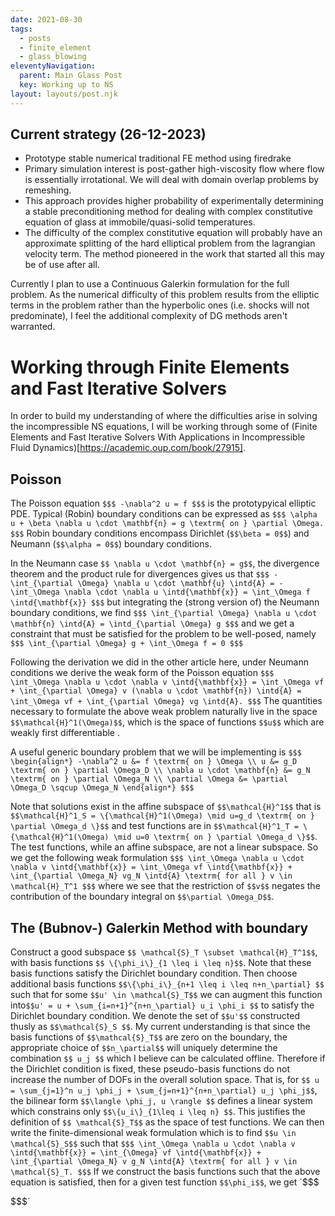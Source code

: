 ```yaml
---
date: 2021-08-30
tags:
  - posts
  - finite_element
  - glass_blowing
eleventyNavigation:
  parent: Main Glass Post
  key: Working up to NS
layout: layouts/post.njk
---
```


## Current strategy (26-12-2023)
* Prototype stable numerical traditional FE method using firedrake
* Primary simulation interest is post-gather high-viscosity flow
where flow is essentially irrotational. We will deal with
domain overlap problems by remeshing. 
* This approach provides higher probability of experimentally determining a 
stable preconditioning method for dealing with complex constitutive equation
of glass at immobile/quasi-solid temperatures.
* The difficulty of the complex constitutive equation will probably have an approximate
splitting of the hard elliptical problem from the lagrangian velocity term.
The method pioneered in the work that started all this may be of use after all.

Currently I plan to use a Continuous Galerkin formulation for the full problem.
As the numerical difficulty of this problem results from the elliptic terms in the problem rather
than the hyperbolic ones (i.e. shocks will not predominate), 
I feel the additional complexity of DG methods aren't warranted.

# Working through Finite Elements and Fast Iterative Solvers
In order to build my understanding of where the difficulties arise
in solving the incompressible NS equations, I will be working through some of
(Finite Elements and Fast Iterative Solvers With Applications in Incompressible Fluid Dynamics)[https://academic.oup.com/book/27915].


## Poisson

The Poisson equation
`$$$
-\nabla^2 u = f
$$$`
is the prototypyical elliptic PDE. Typical (Robin) boundary
conditions can be expressed as
`$$$
 \alpha u + \beta \nabla u \cdot \mathbf{n} = g \textrm{ on } \partial \Omega.
$$$`
Robin boundary conditions encompass Dirichlet (`$$\beta = 0$$`) and 
Neumann (`$$\alpha = 0$$`) boundary conditions. 

In the Neumann case `$$ \nabla u \cdot \mathbf{n} = g$$`, the divergence theorem and 
the product rule for divergences gives us that
`$$$
  -\int_{\partial \Omega} \nabla u \cdot \mathbf{u} \intd{A} = - \int_\Omega \nabla \cdot \nabla u \intd{\mathbf{x}} = \int_\Omega f \intd{\mathbf{x}}
$$$`
but integrating the (strong version of) the Neumann boundary conditions, we find
`$$$
\int_{\partial \Omega} \nabla u \cdot \mathbf{n} \intd{A} = \intd_{\partial \Omega} g
$$$`
and we get a constraint that must be satisfied for the problem to be well-posed, namely
`$$$
   \int_{\partial \Omega} g + \int_\Omega f = 0
$$$`

Following the derivation we did in the other article here, under Neumann conditions we derive the weak form of the Poisson equation
`$$$
  \int_\Omega \nabla u \cdot \nabla v \intd{\mathbf{x}} = \int_\Omega vf + \int_{\partial \Omega} v (\nabla u \cdot \mathbf{n}) \intd{A} = \int_\Omega vf + \int_{\partial \Omega} vg \intd{A}.
$$$`
The quantities necessary to formulate the above weak problem naturally live in the space `$$\mathcal{H}^1(\Omega)$$`, which is the space of functions `$$u$$` which are weakly first differentiable .

A useful generic boundary problem that we will be implementing is
`$$$
\begin{align*}
-\nabla^2 u &= f \textrm{ on } \Omega \\
u &= g_D \textrm{ on } \partial \Omega_D \\
\nabla u \cdot \mathbf{n} &= g_N \textrm{ on } \partial \Omega_N \\
\partial \Omega &= \partial \Omega_D \sqcup \Omega_N
\end{align*}
$$$`

Note that solutions exist in the affine subspace of `$$\mathcal{H}^1$$` that is `$$\mathcal{H}^1_S = \{\mathcal{H}^1(\Omega) \mid u=g_d \textrm{ on } \partial \Omega_d \}$$` and test functions 
are in `$$\mathcal{H}^1_T = \{\mathcal{H}^1(\Omega) \mid u=0 \textrm{ on } \partial \Omega_d \}$$`. The test functions, while an affine subspace, are not a linear subspace.
So we get the following weak formulation
`$$$
  \int_\Omega \nabla u \cdot \nabla v \intd{\mathbf{x}} = \int_\Omega vf \intd{\mathbf{x}} + \int_{\partial \Omega_N} vg_N \intd{A} \textrm{ for all } v \in \mathcal{H}_T^1
$$$`
where we see that the restriction of `$$v$$` negates the contribution of the boundary integral on `$$\partial \Omega_D$$`.


## The (Bubnov-) Galerkin Method with boundary

Construct a good subspace `$$ \mathcal{S}_T \subset \mathcal{H}_T^1$$`, with basis functions `$$ \{\phi_i\}_{1 \leq i \leq n}$$`. Note that these basis functions satisfy the Dirichlet boundary condition.
Then choose additional basis functions `$$\{\phi_i\}_{n+1 \leq i \leq n+n_\partial} $$`
such that for some `$$u' \in \mathcal{S}_T$$` we can augment this function into`$$u' = u + \sum_{i=n+1}^{n+n_\partial} u_i \phi_i $$` to satisfy the Dirichlet boundary condition. We
denote the set of `$$u'$$` constructed thusly as `$$\mathcal{S}_S $$`.
My current understanding is that since the basis functions of `$$\mathcal{S}_T$$` are zero on the boundary, the appropriate choice of `$$n_\partial$$` will uniquely determine the
combination `$$ u_j $$` which I believe can be calculated offline. Therefore if the Dirichlet condition is fixed, these pseudo-basis functions do not increase the number of DOFs in
the overall solution space. That is, for `$$ u = \sum_{j=1}^n u_j \phi_j + \sum_{j=n+1}^{n+n_\partial} u_j \phi_j$$`, the bilinear form `$$\langle \phi_j, u \rangle $$` defines a linear system
which constrains only `$$\{u_i\}_{1\leq i \leq n} $$`. This justifies the definition of `$$ \mathcal{S}_T$$` as the space of test functions. We can then write the finite-dimensional weak formulation
which is to find `$$u \in \mathcal{S}_S$$` such that
`$$$
\int_\Omega \nabla u \cdot \nabla v \intd{\mathbf{x}} = \int_{\Omega} vf \intd{\mathbf{x}} + \int_{\partial \Omega_N} v g_N \intd{A} \textrm{ for all } v \in \mathcal{S}_T.
$$$`
If we construct the basis functions such that the above equation is satisfied, then for a given test function `$$\phi_i$$`, we get
`$$$

$$$`

